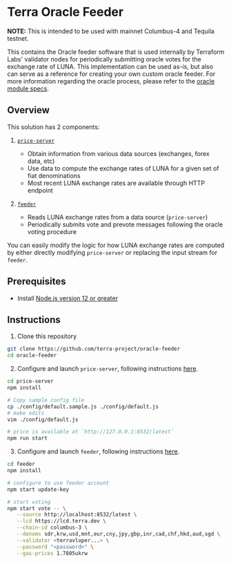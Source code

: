 # Terra Oracle Feeder

**NOTE:** This is intended to be used with mainnet Columbus-4 and Tequila testnet.

This contains the Oracle feeder software that is used internally by Terraform Labs' validator nodes for periodically submitting oracle votes for the exchange rate of LUNA. This implementation can be used as-is, but also can serve as a reference for creating your own custom oracle feeder. For more information regarding the oracle process, please refer to the [oracle module specs](https://docs.terra.money/dev/spec-oracle).

## Overview

This solution has 2 components:

1. [`price-server`](price-server/)

   - Obtain information from various data sources (exchanges, forex data, etc)
   - Use data to compute the exchange rates of LUNA for a given set of fiat denominations
   - Most recent LUNA exchange rates are available through HTTP endpoint

2. [`feeder`](feeder/)

   - Reads LUNA exchange rates from a data source (`price-server`)
   - Periodically submits vote and prevote messages following the oracle voting procedure

You can easily modify the logic for how LUNA exchange rates are computed by either directly modifying `price-server` or replacing the input stream for `feeder`.

## Prerequisites

- Install [Node.js version 12 or greater](https://nodejs.org/)

## Instructions

1. Clone this repository

```sh
git clone https://github.com/terra-project/oracle-feeder
cd oracle-feeder
```

2. Configure and launch `price-server`, following instructions [here](price-server/).

```sh
cd price-server
npm install

# Copy sample config file
cp ./config/default.sample.js ./config/default.js
# make edits
vim ./config/default.js

# price is available at `http://127.0.0.1:8532/latest`
npm run start
```

3. Configure and launch `feeder`, following instructions [here](feeder/).

```sh
cd feeder
npm install

# configure to use feeder account
npm start update-key

# start voting
npm start vote -- \
   --source http://localhost:8532/latest \
   --lcd https://lcd.terra.dev \
   --chain-id columbus-3 \
   --denoms sdr,krw,usd,mnt,eur,cny,jpy,gbp,inr,cad,chf,hkd,aud,sgd \
   --validator <terravloper...> \
   --password "<password>" \
   --gas-prices 1.7805ukrw
```
